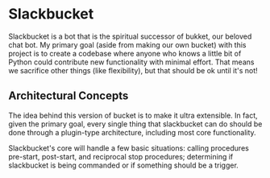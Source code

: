# Slackbucket

Slackbucket is a bot that is the spiritual successor of bukket, our beloved chat bot. My primary goal (aside from making our own bucket) with this project is to create a codebase where anyone who knows a little bit of Python could contribute new functionality with minimal effort. That means we sacrifice other things (like flexibility), but that should be ok until it's not!

## Architectural Concepts

The idea behind this version of bucket is to make it ultra extensible. In fact, given the primary goal, every single thing that slackbucket can do should be done through a plugin-type architecture, including most core functionality.

Slackbucket's core will handle a few basic situations: calling procedures pre-start, post-start, and reciprocal stop procedures; determining if slackbucket is being commanded or if something should be a trigger.
